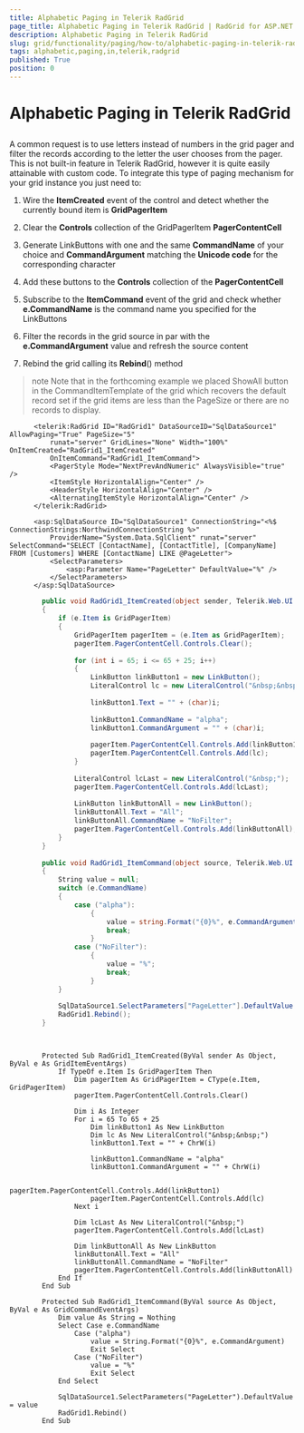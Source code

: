 ```yaml
---
title: Alphabetic Paging in Telerik RadGrid
page_title: Alphabetic Paging in Telerik RadGrid | RadGrid for ASP.NET AJAX Documentation
description: Alphabetic Paging in Telerik RadGrid
slug: grid/functionality/paging/how-to/alphabetic-paging-in-telerik-radgrid
tags: alphabetic,paging,in,telerik,radgrid
published: True
position: 0
---
```


# Alphabetic Paging in Telerik RadGrid



## 

A common request is to use letters instead of numbers in the grid pager and filter the records according to the letter the user chooses from the pager. This is not built-in feature in Telerik RadGrid, however it is quite easily attainable with custom code. To integrate this type of paging mechanism for your grid instance you just need to:

1. Wire the **ItemCreated** event of the control and detect whether the currently bound item is **GridPagerItem**

1. Clear the **Controls** collection of the GridPagerItem **PagerContentCell**

1. Generate LinkButtons with one and the same **CommandName** of your choice and **CommandArgument** matching the **Unicode code** for the corresponding character

1. Add these buttons to the **Controls** collection of the **PagerContentCell**

1. Subscribe to the **ItemCommand** event of the grid and check whether **e.CommandName** is the command name you specified for the LinkButtons

1. Filter the records in the grid source in par with the **e.CommandArgument** value and refresh the source content

1. Rebind the grid calling its **Rebind**() method

>note Note that in the forthcoming example we placed ShowAll button in the CommandItemTemplate of the grid which recovers the default record set if the grid items are less than the PageSize or there are no records to display.
>






````ASPNET
	  <telerik:RadGrid ID="RadGrid1" DataSourceID="SqlDataSource1" AllowPaging="True" PageSize="5"
	      runat="server" GridLines="None" Width="100%" OnItemCreated="RadGrid1_ItemCreated"
	      OnItemCommand="RadGrid1_ItemCommand">
	      <PagerStyle Mode="NextPrevAndNumeric" AlwaysVisible="true" />
	      <ItemStyle HorizontalAlign="Center" />
	      <HeaderStyle HorizontalAlign="Center" />
	      <AlternatingItemStyle HorizontalAlign="Center" />
	  </telerik:RadGrid>
	
	  <asp:SqlDataSource ID="SqlDataSource1" ConnectionString="<%$ ConnectionStrings:NorthwindConnectionString %>"
	      ProviderName="System.Data.SqlClient" runat="server" SelectCommand="SELECT [ContactName], [ContactTitle], [CompanyName] FROM [Customers] WHERE [ContactName] LIKE @PageLetter">
	      <SelectParameters>
	          <asp:Parameter Name="PageLetter" DefaultValue="%" />
	      </SelectParameters>
	  </asp:SqlDataSource>
````
````C#
	    public void RadGrid1_ItemCreated(object sender, Telerik.Web.UI.GridItemEventArgs e)
	    {
	        if (e.Item is GridPagerItem)
	        {
	            GridPagerItem pagerItem = (e.Item as GridPagerItem);
	            pagerItem.PagerContentCell.Controls.Clear();
	
	            for (int i = 65; i <= 65 + 25; i++)
	            {
	                LinkButton linkButton1 = new LinkButton();
	                LiteralControl lc = new LiteralControl("&nbsp;&nbsp;");
	
	                linkButton1.Text = "" + (char)i;
	
	                linkButton1.CommandName = "alpha";
	                linkButton1.CommandArgument = "" + (char)i;
	
	                pagerItem.PagerContentCell.Controls.Add(linkButton1);
	                pagerItem.PagerContentCell.Controls.Add(lc);
	            }
	
	            LiteralControl lcLast = new LiteralControl("&nbsp;");
	            pagerItem.PagerContentCell.Controls.Add(lcLast);
	
	            LinkButton linkButtonAll = new LinkButton();
	            linkButtonAll.Text = "All";
	            linkButtonAll.CommandName = "NoFilter";
	            pagerItem.PagerContentCell.Controls.Add(linkButtonAll);
	        }
	    }
	
	    public void RadGrid1_ItemCommand(object source, Telerik.Web.UI.GridCommandEventArgs e)
	    {
	        String value = null;
	        switch (e.CommandName)
	        {
	            case ("alpha"):
	                {
	                    value = string.Format("{0}%", e.CommandArgument);
	                    break;
	                }
	            case ("NoFilter"):
	                {
	                    value = "%";
	                    break;
	                }
	        }
	
	        SqlDataSource1.SelectParameters["PageLetter"].DefaultValue = value;
	        RadGrid1.Rebind();
	    }
	
````
````VB.NET
	
	    Protected Sub RadGrid1_ItemCreated(ByVal sender As Object, ByVal e As GridItemEventArgs)
	        If TypeOf e.Item Is GridPagerItem Then
	            Dim pagerItem As GridPagerItem = CType(e.Item, GridPagerItem)
	            pagerItem.PagerContentCell.Controls.Clear()
	
	            Dim i As Integer
	            For i = 65 To 65 + 25
	                Dim linkButton1 As New LinkButton
	                Dim lc As New LiteralControl("&nbsp;&nbsp;")
	                linkButton1.Text = "" + ChrW(i)
	
	                linkButton1.CommandName = "alpha"
	                linkButton1.CommandArgument = "" + ChrW(i)
	
	                pagerItem.PagerContentCell.Controls.Add(linkButton1)
	                pagerItem.PagerContentCell.Controls.Add(lc)
	            Next i
	
	            Dim lcLast As New LiteralControl("&nbsp;")
	            pagerItem.PagerContentCell.Controls.Add(lcLast)
	
	            Dim linkButtonAll As New LinkButton
	            linkButtonAll.Text = "All"
	            linkButtonAll.CommandName = "NoFilter"
	            pagerItem.PagerContentCell.Controls.Add(linkButtonAll)
	        End If
	    End Sub
	
	    Protected Sub RadGrid1_ItemCommand(ByVal source As Object, ByVal e As GridCommandEventArgs)
	        Dim value As String = Nothing
	        Select Case e.CommandName
	            Case ("alpha")
	                value = String.Format("{0}%", e.CommandArgument)
	                Exit Select
	            Case ("NoFilter")
	                value = "%"
	                Exit Select
	        End Select
	
	        SqlDataSource1.SelectParameters("PageLetter").DefaultValue = value
	        RadGrid1.Rebind()
	    End Sub
````

